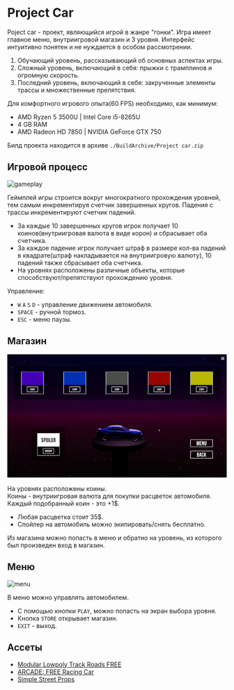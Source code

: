 # Project Car

Poject car - проект, являющийся игрой в жанре "гонки". Игра имеет главное меню, внутриигровой магазин и 3 уровня. Интерфейс интуитивно понятен и не нуждается в особом рассмотрении.

1. Обучающий уровень, рассказывающий об основных аспектах игры.
2. Сложный уровень, включающий в себя: прыжки с трамплинов и огромную скорость. 
3. Последний уровень, включающий в себя: закрученные элементы трассы и множественные препятствия.

Для комфортного игрового опыта(60 FPS) необходимо, как минимум:
- AMD Ryzen 5 3500U | Intel Core i5-8265U
- 4 GB RAM
- AMD Radeon HD 7850 | NVIDIA GeForce GTX 750

Билд проекта находится в архиве `./BuildArchive/Project car.zip`

## Игровой процесс

![gameplay](./ForReadMe/Gifs/gameplay.gif)

Геймплей игры строится вокруг многократного прохождения уровней, тем самым инкрементируя счетчик завершенных кругов. Падения с трассы инкрементируют счетчик падений.

- За каждые 10 завершенных кругов игрок получает 10 коинов(внутриигровая валюта в виде корон) и сбрасывает оба счетчика.
- За каждое падение игрок получает штраф в размере кол-ва падений в квадрате(штраф накладывается на внутриигровую валюту), 10 падений также сбрасывает оба счетчика.
- На уровнях расположены различные объекты, которые способствуют/препятствуют прохождению уровня. 

Управление:
- `W` `A` `S` `D` - управление движением автомобиля.
- `SPACE` - ручной тормоз.
- `ESC` - меню паузы.

## Магазин

![store](./ForReadMe/Gifs/store.gif)

На уровнях расположены коины.  
Коины - внутриигровая валюта для покупки расцветок автомобиля. Каждый подобранный коин - это +1$.

- Любая расцветка стоит 35$.
- Спойлер на автомобиль можно экипировать/снять бесплатно.

Из магазина можно попасть в меню и обратно на уровень, из которого был произведен вход в магазин.

## Меню

![menu](./ForReadMe/Gifs/menu.gif)

В меню можно управлять автомобилем.

- С помощью кнопки `PLAY`, можно попасть на экран выбора уровня.
- Кнопка `STORE` открывает магазин.
- `EXIT` - выход.

## Ассеты

- [Modular Lowpoly Track Roads FREE](https://assetstore.unity.com/packages/3d/environments/roadways/modular-lowpoly-track-roads-free-205188)
- [ARCADE: FREE Racing Car](https://assetstore.unity.com/packages/3d/vehicles/land/arcade-free-racing-car-161085)
- [Simple Street Props](https://assetstore.unity.com/packages/3d/props/simple-street-props-194706)
